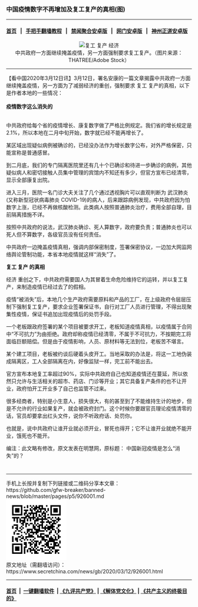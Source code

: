 ### 中国疫情数字不再增加及复工复产的真相(图)
------------------------

#### [首页](https://github.com/gfw-breaker/banned-news/blob/master/README.md) &nbsp;&nbsp;|&nbsp;&nbsp; [手把手翻墙教程](https://github.com/gfw-breaker/guides/wiki) &nbsp;&nbsp;|&nbsp;&nbsp; [禁闻聚合安卓版](https://github.com/gfw-breaker/bn-android) &nbsp;&nbsp;|&nbsp;&nbsp; [网门安卓版](https://github.com/oGate2/oGate) &nbsp;&nbsp;|&nbsp;&nbsp; [神州正道安卓版](https://github.com/SzzdOgate/update) 



<div class="article_right" style="fone-color:#000">
 <p style="text-align: center;">
  <img alt="复工 复产 经济" src="//img3.secretchina.com/pic/2020/3-8/p2642881a534774117-ss.jpg" style="height:337px; width:600px"/>
  <br>
   中共政府一方面继续掩盖疫情，另一方面强制要求复工复产。（图片来源：THATREE/Adobe Stock）
   <span id="hideid" name="hideid" style="color:red;display:none;">
    <span href="https://www.secretchina.com">
    </span>
   </span>
  </br>
 </p>
 <div id="txt-mid1-t21-2017">
  

---


  </div>
 </div>
 <p>
  【看中国2020年3月12日讯】3月12日，署名安康的一篇文章揭露中共政府一方面继续掩盖疫情，另一方面为了减弱经济的重创，强制要求
  <span href="https://www.secretchina.com/news/gb/tag/复工" target="_blank">
   复工
  </span>
  复产的真相，以下是作者本地的一些情况：
  <br>
   <br>
    <strong>
     疫情数字这么消失的
    </strong>
    <span id="hideid" name="hideid" style="color:red;display:none;">
     <span href="https://www.secretchina.com">
     </span>
    </span>
   </br>
  </br>
 </p>
 <p>
  中共政府给每个省的疫情增长、康复数字做了严格比例规定。我们省的增长规定是2.1%，所以本地在二月中旬开始，数字就已经不能再增长了。
 </p>
 <p>
  某区域出现疑似病例被确诊的，已经没办法作为增长数字公布，对外严格保密，只能宣称是普通感冒。
 </p>
 <p>
  到二月底，我们的专门隔离医院里还有几十个已确诊和待进一步确诊的病例，其他疑似病人和密切接触人员集中管理的宾馆内不知还有多少，但官方宣布已经清零，显示全部康复出院。
 </p>
 <p>
  进入三月，医院一名门诊大夫关注了几个通过透视胸片可以直观判断为
  <span href="https://www.secretchina.com/news/gb/tag/武汉肺炎" target="_blank">
   武汉肺炎
  </span>
  (又称新型冠状病毒肺炎 COVID-19)的病人，后来跟踪病例发现，中共政府因为怕数字上涨，已经不再做核酸检测。此类病人按照普通肺炎治疗，费用全部自理，目前隔离措施不详。
 </p>
 <p>
  按照中共政府的说法，武汉肺炎确诊、死人算数字，政府要负责；普通肺炎也可以死人但不算数字，各级官员没有任何责任。
 </p>
 <p>
  中共政府一边掩盖疫情真相，强调内部保密制度，签署保密协议，一边加大网监网络舆论管制功能，本省本地疫情就这样“消失”了。
 </p>
 <p>
  <strong>
   复工
   <span href="https://www.secretchina.com/news/gb/tag/复产" target="_blank">
    复产
   </span>
   的真相
  </strong>
 </p>
 <p>
  <span href="https://www.secretchina.com/news/gb/tag/经济" target="_blank">
   经济
  </span>
  重创之下，中共政府需要国人为其冒着生命危险维持它的运转，并以复工复产，来制造疫情已经过去了的假相。
 </p>
 <p>
  疫情“被消失”后，本地几个生产政府需要原料和产品的工厂，在上级政府令层层压制下强制复工复产，要求企业签署保证书，自行对工厂人员进行管理，不得出现聚集性疫情，保证书追加出现疫情后的处罚手段。
 </p>
 <p>
  一个老板跟政府签署的某个项目被要求开工，老板知道疫情真相，以疫情属于合同中“不可抗力”为由拒绝。政府却称疫情已经清零，不属于不可抗力，不按期完工将面临巨额赔偿。但是由于疫情影响，人员、原材料等无法到位，老板苦不堪言。
 </p>
 <p>
  某个建工项目，老板被约谈后硬着头皮开工。当地采取的办法是，将这一工地伪装成隔离区，工人全部隔离在内，好像监狱一样，完工前不能出去。
 </p>
 <p>
  官方宣布本地复工率超过90%，实际中共政府自己也知道疫情还在蔓延，所以依然只允许与生活相关的超市、药店、门诊等开业；其它具备复产条件的也不让开业，政府怕开工开业多了自己也监管不过来。
 </p>
 <p>
  很多经商者，特别是小生意人，损失很大，有的甚至到了不能维持生计的地步，但是不允许的行业如果复产，就会被政府封门。这个时候你要跟官员理论疫情清零的话，官员却要拿出红头文件，说你不听政府话、处罚你。
 </p>
 <p>
  也就是，说中共政府让谁开业就必须开业，冒死也得开；它不让谁开业就绝不能开业，饿死也不能开。
 </p>
 <p>
  编注：此文略有修改，原文发表在明慧网，原标题：
  <span href="http://www.minghui.org/mh/articles/2020/3/12/%E4%B8%AD%E5%9B%BD%E6%96%B0%E5%86%A0%E7%96%AB%E6%83%85%E6%98%AF%E6%80%8E%E4%B9%88%E2%80%9C%E6%B6%88%E5%A4%B1%E2%80%9D%E7%9A%84--402320.html" target="_blank">
   中国新冠疫情是怎么“消失”的？
  </span>
  <center>
   <div>
    <div id="txt-mid2-t22-2017" style="display: block;  max-height: 351px;  overflow: hidden;">
     <div id="SC-21xxx">
     </div>
     <ins class="adsbygoogle" data-ad-client="ca-pub-1276641434651360" data-ad-format="auto" data-ad-slot="4301710469" data-full-width-responsive="true" style="display:block">
     </ins>
    </div>
   </div>
  </center>
  <div style="padding-top:12px;">
  </div>
 </p>
</div>

<hr/>
手机上长按并复制下列链接或二维码分享本文章：<br/>
https://github.com/gfw-breaker/banned-news/blob/master/pages/p5/926001.md <br/>
<a href='https://github.com/gfw-breaker/banned-news/blob/master/pages/p5/926001.md'><img src='https://github.com/gfw-breaker/banned-news/blob/master/pages/p5/926001.md.png'/></a> <br/>
原文地址（需翻墙访问）：https://www.secretchina.com/news/gb/2020/03/12/926001.html


------------------------
#### [首页](https://github.com/gfw-breaker/banned-news/blob/master/README.md) &nbsp;|&nbsp; [一键翻墙软件](https://github.com/gfw-breaker/nogfw/blob/master/README.md) &nbsp;| [《九评共产党》](https://github.com/gfw-breaker/9ping.md/blob/master/README.md#九评之一评共产党是什么) | [《解体党文化》](https://github.com/gfw-breaker/jtdwh.md/blob/master/README.md) | [《共产主义的终极目的》](https://github.com/gfw-breaker/gczydzjmd.md/blob/master/README.md)


<img src='http://gfw-breaker.win/banned-news/pages/p5/926001.md' width='0px' height='0px'/>